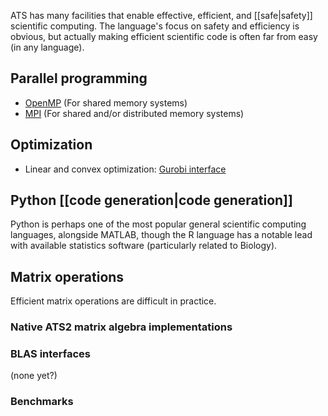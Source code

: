 ATS has many facilities that enable effective, efficient, and [[safe|safety]] scientific computing. The language's focus on safety and efficiency is obvious, but actually making efficient scientific code is often far from easy (in any language).

## Parallel programming
* [OpenMP](https://github.com/githwxi/ATS-Postiats-contrib/tree/master/contrib/OpenMP) (For shared memory systems)
* [MPI](https://github.com/githwxi/ATS-Postiats-contrib/tree/master/contrib/MPI) (For shared and/or distributed memory systems)

## Optimization
* Linear and convex optimization: [Gurobi interface](https://github.com/githwxi/ATS-Postiats-contrib/tree/master/contrib/gurobi)

## Python [[code generation|code generation]]
Python is perhaps one of the most popular general scientific computing languages, alongside MATLAB, though the R language has a notable lead with available statistics software (particularly related to Biology). 

## Matrix operations
Efficient matrix operations are difficult in practice.

### Native ATS2 matrix algebra implementations

### BLAS interfaces
(none yet?)

### Benchmarks

